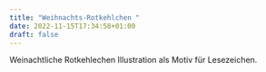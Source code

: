 ```yaml
---
title: "Weihnachts-Rotkehlchen "
date: 2022-11-15T17:34:58+01:00
draft: false
---
```


Weinachtliche Rotkehlechen Illustration als Motiv für Lesezeichen.